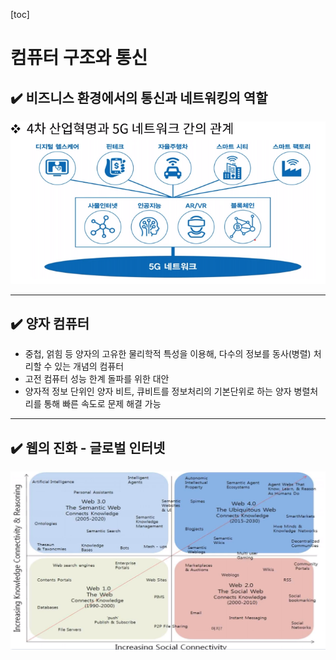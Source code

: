 [toc]

# 컴퓨터 구조와 통신

## :heavy_check_mark: 비즈니스 환경에서의 통신과 네트워킹의 역할

![image-20210216201153630](assets/image-20210216201153630.png)





<hr>

## :heavy_check_mark: 양자 컴퓨터

- 중첩, 얽힘 등 양자의 고유한 물리학적 특성을 이용해, 다수의 정보를 동사(병렬) 처리할 수 있는 개념의 컴퓨터
- 고전 컴퓨터 성능 한계 돌파를 위한 대안
- 양자적 정보 단위인 양자 비트, 큐비트를 정보처리의 기본단위로 하는 양자 병렬처리를 통해 빠른 속도로 문제 해결 가능





<hr>

## :heavy_check_mark: 웹의 진화 - 글로벌 인터넷

![image-20210216201750661](assets/image-20210216201750661.png)









